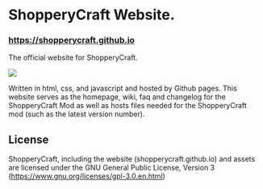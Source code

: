 # ShopperyCraft Website.
### https://shopperycraft.github.io
The official website for ShopperyCraft.

![](https://shopperycraft.github.io/images/shoppery/shoppery_200x105.png)

Written in html, css, and javascript and hosted by Github pages. This website
serves as the homepage, wiki, faq and changelog for the ShopperyCraft Mod as well
as hosts files needed for the ShopperyCraft mod (such as the latest version number).

## License
ShopperyCraft, including the website (shopperycraft.github.io) and assets are 
licensed under the GNU General Public License, Version 3 (https://www.gnu.org/licenses/gpl-3.0.en.html)
